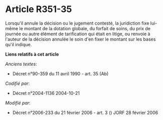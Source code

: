 # Article R351-35

Lorsqu'il annule la décision ou le jugement contesté, la juridiction fixe lui-même le montant de la dotation globale, du
forfait de soins, du prix de journée ou autre élément de tarification qui était en litige, ou renvoie à l'auteur de la
décision annulée le soin d'en fixer le montant sur les bases qu'il indique.

**Liens relatifs à cet article**

_Anciens textes_:

  - Décret n°90-359 du 11 avril 1990 - art. 35 (Ab)

_Codifié par_:

  - Décret n°2004-1136 2004-10-21

_Modifié par_:

  - Décret n°2006-233 du 21 février 2006 - art. 3 () JORF 28 février 2006
